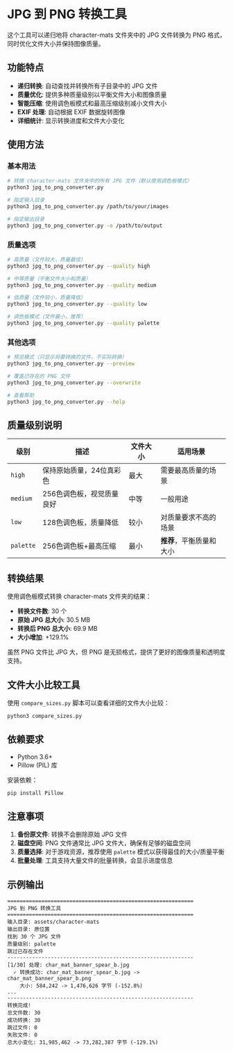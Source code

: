 # JPG 到 PNG 转换工具

这个工具可以递归地将 character-mats 文件夹中的 JPG 文件转换为 PNG 格式，同时优化文件大小并保持图像质量。

## 功能特点

- **递归转换**: 自动查找并转换所有子目录中的 JPG 文件
- **质量优化**: 提供多种质量级别以平衡文件大小和图像质量
- **智能压缩**: 使用调色板模式和最高压缩级别减小文件大小
- **EXIF 处理**: 自动根据 EXIF 数据旋转图像
- **详细统计**: 显示转换进度和文件大小变化

## 使用方法

### 基本用法

```bash
# 转换 character-mats 文件夹中的所有 JPG 文件（默认使用调色板模式）
python3 jpg_to_png_converter.py

# 指定输入目录
python3 jpg_to_png_converter.py /path/to/your/images

# 指定输出目录
python3 jpg_to_png_converter.py -o /path/to/output
```

### 质量选项

```bash
# 高质量（文件较大，质量最佳）
python3 jpg_to_png_converter.py --quality high

# 中等质量（平衡文件大小和质量）
python3 jpg_to_png_converter.py --quality medium

# 低质量（文件较小，质量降低）
python3 jpg_to_png_converter.py --quality low

# 调色板模式（文件最小，推荐）
python3 jpg_to_png_converter.py --quality palette
```

### 其他选项

```bash
# 预览模式（只显示将要转换的文件，不实际转换）
python3 jpg_to_png_converter.py --preview

# 覆盖已存在的 PNG 文件
python3 jpg_to_png_converter.py --overwrite

# 查看帮助
python3 jpg_to_png_converter.py --help
```

## 质量级别说明

| 级别 | 描述 | 文件大小 | 适用场景 |
|------|------|----------|----------|
| `high` | 保持原始质量，24位真彩色 | 最大 | 需要最高质量的场景 |
| `medium` | 256色调色板，视觉质量良好 | 中等 | 一般用途 |
| `low` | 128色调色板，质量降低 | 较小 | 对质量要求不高的场景 |
| `palette` | 256色调色板+最高压缩 | 最小 | **推荐**，平衡质量和大小 |

## 转换结果

使用调色板模式转换 character-mats 文件夹的结果：

- **转换文件数**: 30 个
- **原始 JPG 总大小**: 30.5 MB
- **转换后 PNG 总大小**: 69.9 MB
- **大小增加**: +129.1%

虽然 PNG 文件比 JPG 大，但 PNG 是无损格式，提供了更好的图像质量和透明度支持。

## 文件大小比较工具

使用 `compare_sizes.py` 脚本可以查看详细的文件大小比较：

```bash
python3 compare_sizes.py
```

## 依赖要求

- Python 3.6+
- Pillow (PIL) 库

安装依赖：
```bash
pip install Pillow
```

## 注意事项

1. **备份原文件**: 转换不会删除原始 JPG 文件
2. **磁盘空间**: PNG 文件通常比 JPG 文件大，确保有足够的磁盘空间
3. **质量选择**: 对于游戏资源，推荐使用 `palette` 模式以获得最佳的大小/质量平衡
4. **批量处理**: 工具支持大量文件的批量转换，会显示进度信息

## 示例输出

```
============================================================
JPG 到 PNG 转换工具
============================================================
输入目录: assets/character-mats
输出目录: 原位置
找到 30 个 JPG 文件
质量级别: palette
跳过已存在文件
------------------------------------------------------------
[1/30] 处理: char_mat_banner_spear_b.jpg
  ✓ 转换成功: char_mat_banner_spear_b.jpg -> char_mat_banner_spear_b.png
    大小: 584,242 -> 1,476,626 字节 (-152.8%)
...
------------------------------------------------------------
转换完成!
总文件数: 30
成功转换: 30
跳过文件: 0
失败文件: 0
总大小变化: 31,985,462 -> 73,282,387 字节 (-129.1%)
```